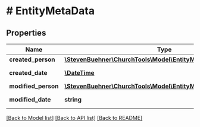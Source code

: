 # # EntityMetaData

## Properties

Name | Type | Description | Notes
------------ | ------------- | ------------- | -------------
**created_person** | [**\StevenBuehner\ChurchTools\Model\EntityMetaDataCreatedPerson**](EntityMetaDataCreatedPerson.md) |  | [optional]
**created_date** | [**\DateTime**](\DateTime.md) | Date of Creation | [optional]
**modified_person** | [**\StevenBuehner\ChurchTools\Model\EntityMetaDataModifiedPerson**](EntityMetaDataModifiedPerson.md) |  | [optional]
**modified_date** | **string** | Date of Last Modification | [optional]

[[Back to Model list]](../../README.md#models) [[Back to API list]](../../README.md#endpoints) [[Back to README]](../../README.md)
